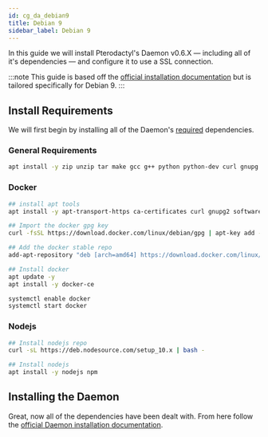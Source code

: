 ```yaml
---
id: cg_da_debian9
title: Debian 9
sidebar_label: Debian 9
---
```

In this guide we will install Pterodactyl's Daemon v0.6.X — including all of it's dependencies — and configure it to use a SSL connection.

:::note
This guide is based off the [official installation documentation](/daemon/installing.md) but is tailored specifically for Debian 9.
:::

## Install Requirements
We will first begin by installing all of the Daemon's [required](/daemon/installing.md#dependencies) dependencies.

### General Requirements
```bash
apt install -y zip unzip tar make gcc g++ python python-dev curl gnupg
```

### Docker

```bash
## install apt tools
apt install -y apt-transport-https ca-certificates curl gnupg2 software-properties-common

## Import the docker gpg key
curl -fsSL https://download.docker.com/linux/debian/gpg | apt-key add -

## Add the docker stable repo
add-apt-repository "deb [arch=amd64] https://download.docker.com/linux/debian $(lsb_release -cs) stable"

## Install docker
apt update -y
apt install -y docker-ce

systemctl enable docker
systemctl start docker
```

### Nodejs

```bash
## Install nodejs repo
curl -sL https://deb.nodesource.com/setup_10.x | bash -

## Install nodejs
apt install -y nodejs npm
```

## Installing the Daemon
Great, now all of the dependencies have been dealt with. From here follow the [official Daemon installation documentation](/daemon/installing.md#installing-daemon-software).
